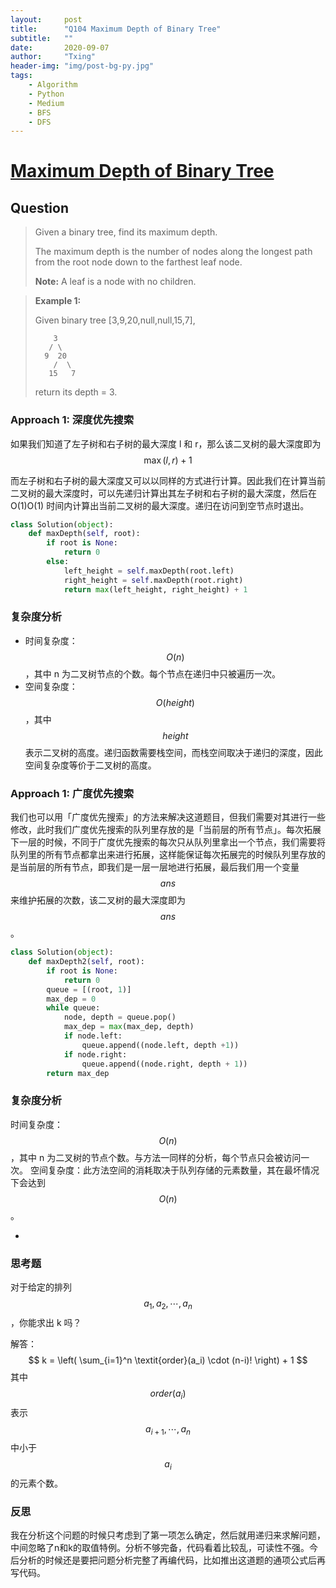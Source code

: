 ```yaml
---
layout:     post
title:      "Q104 Maximum Depth of Binary Tree"
subtitle:   ""
date:       2020-09-07
author:     "Txing"
header-img: "img/post-bg-py.jpg"
tags:
    - Algorithm
    - Python
    - Medium
    - BFS
    - DFS
---
```


# [Maximum Depth of Binary Tree](https://leetcode-cn.com/problems/maximum-depth-of-binary-tree/)

## Question

> Given a binary tree, find its maximum depth.
>
> The maximum depth is the number of nodes along the longest path from the root node down to the farthest leaf node.
>
> **Note:** A leaf is a node with no children.

> **Example 1:**
>
> Given binary tree [3,9,20,null,null,15,7],
>
> ```
>     3
>    / \
>   9  20
>     /  \
>    15   7
> ```
>
> return its depth = 3.

### Approach 1: 深度优先搜索

如果我们知道了左子树和右子树的最大深度 l 和 r，那么该二叉树的最大深度即为$$\max(l,r) + 1$$

而左子树和右子树的最大深度又可以以同样的方式进行计算。因此我们在计算当前二叉树的最大深度时，可以先递归计算出其左子树和右子树的最大深度，然后在 O(1)O(1) 时间内计算出当前二叉树的最大深度。递归在访问到空节点时退出。

```python
class Solution(object):
    def maxDepth(self, root):
        if root is None:
            return 0
        else:
            left_height = self.maxDepth(root.left)
            right_height = self.maxDepth(root.right)
            return max(left_height, right_height) + 1
```



### 复杂度分析

- 时间复杂度：$$O(n)$$，其中 n 为二叉树节点的个数。每个节点在递归中只被遍历一次。
- 空间复杂度：$$O(\textit{height})$$，其中 $$\textit{height}$$ 表示二叉树的高度。递归函数需要栈空间，而栈空间取决于递归的深度，因此空间复杂度等价于二叉树的高度。

### Approach 1: 广度优先搜索

我们也可以用「广度优先搜索」的方法来解决这道题目，但我们需要对其进行一些修改，此时我们广度优先搜索的队列里存放的是「当前层的所有节点」。每次拓展下一层的时候，不同于广度优先搜索的每次只从队列里拿出一个节点，我们需要将队列里的所有节点都拿出来进行拓展，这样能保证每次拓展完的时候队列里存放的是当前层的所有节点，即我们是一层一层地进行拓展，最后我们用一个变量 $$\textit{ans}$$ 来维护拓展的次数，该二叉树的最大深度即为 $$\textit{ans}$$。

```python
class Solution(object):
	def maxDepth2(self, root):
        if root is None:
            return 0
        queue = [(root, 1)]
        max_dep = 0
        while queue:
            node, depth = queue.pop()
            max_dep = max(max_dep, depth)
            if node.left:
                queue.append((node.left, depth +1))
            if node.right:
                queue.append((node.right, depth + 1))
        return max_dep
```

### 复杂度分析

时间复杂度：$$O(n)$$，其中 n 为二叉树的节点个数。与方法一同样的分析，每个节点只会被访问一次。
空间复杂度：此方法空间的消耗取决于队列存储的元素数量，其在最坏情况下会达到 $$O(n)$$。




- 

### 思考题

对于给定的排列 $$a_1, a_2, \cdots, a_n$$ ，你能求出 k 吗？

解答：
$$
k = \left( \sum_{i=1}^n \textit{order}(a_i) \cdot (n-i)! \right) + 1
$$
其中 $$\textit{order}(a_i)$$表示 $$a_{i+1}, \cdots, a_n$$中小于 $$a_i$$的元素个数。

### 反思

我在分析这个问题的时候只考虑到了第一项怎么确定，然后就用递归来求解问题，中间忽略了n和k的取值特例。分析不够完备，代码看着比较乱，可读性不强。今后分析的时候还是要把问题分析完整了再编代码，比如推出这道题的通项公式后再写代码。